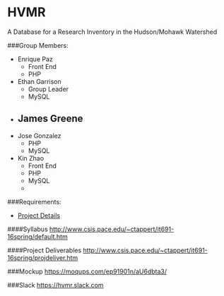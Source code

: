 # HVMR
A Database for a Research Inventory in the Hudson/Mohawk Watershed

###Group Members: 

- Enrique Paz 
  - Front End
  - PHP
- Ethan Garrison
  - Group Leader
  - MySQL
- James Greene 
  - 
- Jose Gonzalez 
  - PHP
  - MySQL
- Kin Zhao 
  - Front End
  - PHP
  - MySQL 
  - 
###Requirements:

- [Project Details](http://www.csis.pace.edu/~ctappert/it691-projects/hudson.htm/)


####Syllabus
http://www.csis.pace.edu/~ctappert/it691-16spring/default.htm

####Project Deliverables
http://www.csis.pace.edu/~ctappert/it691-16spring/projdeliver.htm

###Mockup
https://moqups.com/ep91901n/aU6dbta3/

###Slack
https://hvmr.slack.com


